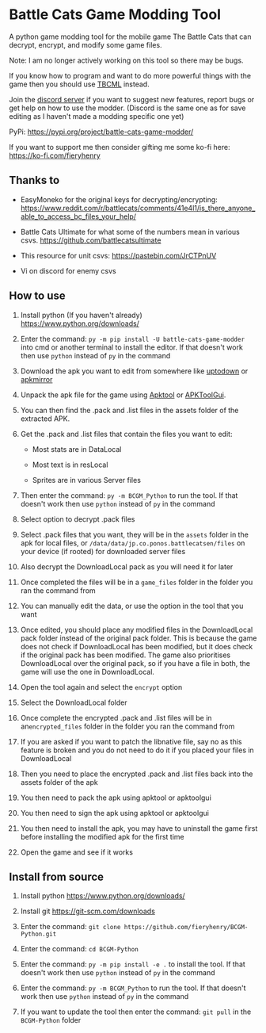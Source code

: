 # Battle Cats Game Modding Tool

A python game modding tool for the mobile game The Battle Cats that can decrypt,
encrypt, and modify some game files.

Note: I am no longer actively working on this tool so there may be bugs.

If you know how to program and want to do more powerful things with the game
then you should use [TBCML](https://github.com/fieryhenry/tbcml) instead.

Join the [discord server](https://discord.gg/DvmMgvn5ZB) if you want to suggest
new features, report bugs or get help on how to use the modder. (Discord is the
same one as for save editing as I haven't made a modding specific one yet)

PyPi: <https://pypi.org/project/battle-cats-game-modder/>

If you want to support me then consider gifting me some ko-fi here:
<https://ko-fi.com/fieryhenry>

## Thanks to

- EasyMoneko for the original keys for decrypting/encrypting:
  <https://www.reddit.com/r/battlecats/comments/41e4l1/is_there_anyone_able_to_access_bc_files_your_help/>

- Battle Cats Ultimate for what some of the numbers mean in various csvs.
  <https://github.com/battlecatsultimate>

- This resource for unit csvs: <https://pastebin.com/JrCTPnUV>

- Vi on discord for enemy csvs

## How to use

1. Install python (If you haven't already) <https://www.python.org/downloads/>

1. Enter the command: `py -m pip install -U battle-cats-game-modder` into cmd or
   another terminal to install the editor. If that doesn't work then use
   `python` instead of `py` in the command

1. Download the apk you want to edit from somewhere like
   [uptodown](https://the-battle-cats.en.uptodown.com/android/download) or
   [apkmirror](https://www.apkmirror.com/apk/ponos/the-battle-cats)

1. Unpack the apk file for the game using
   [Apktool](https://ibotpeaches.github.io/Apktool/) or
   [APKToolGui](https://github.com/AndnixSH/APKToolGUI).

1. You can then find the .pack and .list files in the assets folder of the
   extracted APK.

1. Get the .pack and .list files that contain the files you want to edit:

   - Most stats are in DataLocal

   - Most text is in resLocal

   - Sprites are in various Server files

1. Then enter the command: `py -m BCGM_Python` to run the tool. If that doesn't
   work then use `python` instead of `py` in the command

1. Select option to decrypt .pack files

1. Select .pack files that you want, they will be in the `assets` folder in the
   apk for local files, or `/data/data/jp.co.ponos.battlecatsen/files` on your
   device (if rooted) for downloaded server files

1. Also decrypt the DownloadLocal pack as you will need it for later

1. Once completed the files will be in a `game_files` folder in the folder you
   ran the command from

1. You can manually edit the data, or use the option in the tool that you want

1. Once edited, you should place any modified files in the DownloadLocal pack
   folder instead of the original pack folder. This is because the game does not
   check if DownloadLocal has been modified, but it does check if the original
   pack has been modified. The game also prioritises DownloadLocal over the
   original pack, so if you have a file in both, the game will use the one in
   DownloadLocal.

1. Open the tool again and select the `encrypt` option

1. Select the DownloadLocal folder

1. Once complete the encrypted .pack and .list files will be in
   an`encrypted_files` folder in the folder you ran the command from

1. If you are asked if you want to patch the libnative file, say no as this
   feature is broken and you do not need to do it if you placed your
   files in DownloadLocal

1. Then you need to place the encrypted .pack and .list files back into the
   assets folder of the apk

1. You then need to pack the apk using apktool or apktoolgui

1. You then need to sign the apk using apktool or apktoolgui

1. You then need to install the apk, you may have to uninstall the game first
   before installing the modified apk for the first time

1. Open the game and see if it works

## Install from source

1. Install python <https://www.python.org/downloads/>

1. Install git <https://git-scm.com/downloads>

1. Enter the command: `git clone https://github.com/fieryhenry/BCGM-Python.git`

1. Enter the command: `cd BCGM-Python`

1. Enter the command: `py -m pip install -e .` to install the tool. If that
   doesn't work then use `python` instead of `py` in the command

1. Enter the command: `py -m BCGM_Python` to run the tool. If that doesn't work
   then use `python` instead of `py` in the command

1. If you want to update the tool then enter the command: `git pull` in the
   `BCGM-Python` folder

